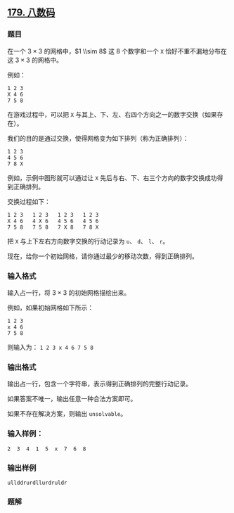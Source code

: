 ## [179\. 八数码](https://www.acwing.com/problem/content/181/)

### 题目

在一个 $3×3$ 的网格中，$1 \\sim 8$ 这 $8$ 个数字和一个 `X` 恰好不重不漏地分布在这 $3×3$ 的网格中。

例如：

```
1 2 3
X 4 6
7 5 8
```

在游戏过程中，可以把 `X` 与其上、下、左、右四个方向之一的数字交换（如果存在）。

我们的目的是通过交换，使得网格变为如下排列（称为正确排列）：

```
1 2 3
4 5 6
7 8 X
```

例如，示例中图形就可以通过让 `X` 先后与右、下、右三个方向的数字交换成功得到正确排列。

交换过程如下：

```
1 2 3   1 2 3   1 2 3   1 2 3
X 4 6   4 X 6   4 5 6   4 5 6
7 5 8   7 5 8   7 X 8   7 8 X
```

把 `X` 与上下左右方向数字交换的行动记录为 `u`、 `d`、 `l`、 `r`。

现在，给你一个初始网格，请你通过最少的移动次数，得到正确排列。

### 输入格式

输入占一行，将 $3×3$ 的初始网格描绘出来。

例如，如果初始网格如下所示：

```
1 2 3
x 4 6
7 5 8
```

则输入为： `1 2 3 x 4 6 7 5 8`

### 输出格式

输出占一行，包含一个字符串，表示得到正确排列的完整行动记录。

如果答案不唯一，输出任意一种合法方案即可。

如果不存在解决方案，则输出 `unsolvable`。

### 输入样例：

```
2  3  4  1  5  x  7  6  8
```

### 输出样例

```
ullddrurdllurdruldr
```

### 题解

